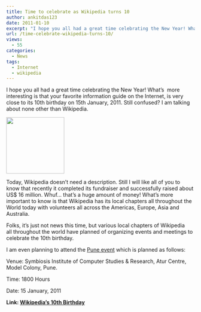```yaml
---
title: Time to celebrate as Wikipedia turns 10
author: ankitdas123
date: 2011-01-10
excerpt: "I hope you all had a great time celebrating the New Year! What's  more interesting is that your favorite Information guide on the Internet, is very close to its 10th birthday on 15th January, 2011. Still confused? I am talking about none other than Wikipedia."
url: /time-celebrate-wikipedia-turns-10/
views:
  - 55
categories:
  - News
tags:
  - Internet
  - wikipedia
---
```

I hope you all had a great time celebrating the New Year! What&#8217;s  more interesting is that your favorite information guide on the Internet, is very close to its 10th birthday on 15th January, 2011. Still confused? I am talking about none other than Wikipedia.

<img class="size-full wp-image-35576 alignright" title="DW Wiki10" src="http://cdn.devilsworkshop.org/files/2011/01/Wiki10.png" alt="" width="155" height="151" />

Today, Wikipedia doesn&#8217;t need a description. Still I will like all of you to know that recently it completed its fundraiser and successfully raised about US$ 16 million. Whuf&#8230; that&#8217;s a huge amount of money! What&#8217;s more important to know is that Wikipedia has its local chapters all throughout the World today with volunteers all across the Americas, Europe, Asia and Australia.

Folks, it&#8217;s just not news this time, but various local chapters of Wikipedia all throughout the world have planned of organizing events and meetings to celebrate the 10th birthday.

I am even planning to attend the <a href="http://ten.wikipedia.org/wiki/Pune" onclick="_gaq.push(['_trackEvent', 'outbound-article', 'http://ten.wikipedia.org/wiki/Pune', 'Pune event']);" target="_blank">Pune event</a> which is planned as follows:

Venue: Symbiosis Institute of Computer Studies & Research, Atur Centre, Model Colony, Pune.

Time: 1800 Hours

Date: 15 January, 2011

**Link: <a href="http://ten.wikipedia.org/wiki/Main_Page" onclick="_gaq.push(['_trackEvent', 'outbound-article', 'http://ten.wikipedia.org/wiki/Main_Page', 'Wikipedia&#8217;s 10th Birthday']);" target="_blank">Wikipedia&#8217;s 10th Birthday</a>**
